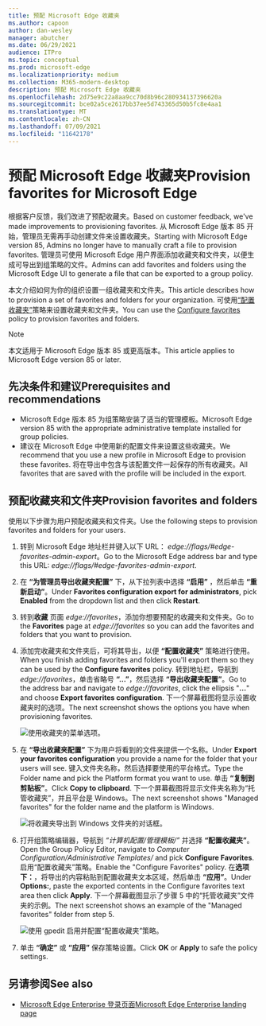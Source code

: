 ```yaml
---
title: 预配 Microsoft Edge 收藏夹
ms.author: capoon
author: dan-wesley
manager: abutcher
ms.date: 06/29/2021
audience: ITPro
ms.topic: conceptual
ms.prod: microsoft-edge
ms.localizationpriority: medium
ms.collection: M365-modern-desktop
description: 预配 Microsoft Edge 收藏夹
ms.openlocfilehash: 2d75e9c22a8aa9cc70d8b96c280934137396620a
ms.sourcegitcommit: bce02a5ce2617bb37ee5d743365d50b5fc8e4aa1
ms.translationtype: MT
ms.contentlocale: zh-CN
ms.lasthandoff: 07/09/2021
ms.locfileid: "11642178"
---
```

# <a name="provision-favorites-for-microsoft-edge"></a><span data-ttu-id="1eae8-103">预配 Microsoft Edge 收藏夹</span><span class="sxs-lookup"><span data-stu-id="1eae8-103">Provision favorites for Microsoft Edge</span></span>

<span data-ttu-id="1eae8-104">根据客户反馈，我们改进了预配收藏夹。</span><span class="sxs-lookup"><span data-stu-id="1eae8-104">Based on customer feedback, we've made improvements to provisioning favorites.</span></span> <span data-ttu-id="1eae8-105">从 Microsoft Edge 版本 85 开始，管理员无需再手动创建文件来设置收藏夹。</span><span class="sxs-lookup"><span data-stu-id="1eae8-105">Starting with Microsoft Edge version 85, Admins no longer have to manually craft a file to provision favorites.</span></span> <span data-ttu-id="1eae8-106">管理员可使用 Microsoft Edge 用户界面添加收藏夹和文件夹，以便生成可导出到组策略的文件。</span><span class="sxs-lookup"><span data-stu-id="1eae8-106">Admins can add favorites and folders using the Microsoft Edge UI to generate a file that can be exported to a group policy.</span></span>

<span data-ttu-id="1eae8-107">本文介绍如何为你的组织设置一组收藏夹和文件夹。</span><span class="sxs-lookup"><span data-stu-id="1eae8-107">This article describes how to provision a set of favorites and folders for your organization.</span></span> <span data-ttu-id="1eae8-108">可使用[“配置收藏夹”](//DeployEdge/microsoft-edge-policies#configure-favorites)策略来设置收藏夹和文件夹。</span><span class="sxs-lookup"><span data-stu-id="1eae8-108">You can use the [Configure favorites](//DeployEdge/microsoft-edge-policies#configure-favorites) policy to provision favorites and folders.</span></span>

> [!NOTE]
> <span data-ttu-id="1eae8-109">本文适用于 Microsoft Edge 版本 85 或更高版本。</span><span class="sxs-lookup"><span data-stu-id="1eae8-109">This article applies to Microsoft Edge version 85 or later.</span></span>

## <a name="prerequisites-and-recommendations"></a><span data-ttu-id="1eae8-110">先决条件和建议</span><span class="sxs-lookup"><span data-stu-id="1eae8-110">Prerequisites and recommendations</span></span>

- <span data-ttu-id="1eae8-111">Microsoft Edge 版本 85 为组策略安装了适当的管理模板。</span><span class="sxs-lookup"><span data-stu-id="1eae8-111">Microsoft Edge version 85 with the appropriate administrative template installed for group policies.</span></span>
- <span data-ttu-id="1eae8-112">建议在 Microsoft Edge 中使用新的配置文件来设置这些收藏夹。</span><span class="sxs-lookup"><span data-stu-id="1eae8-112">We recommend that you use a new profile in Microsoft Edge to provision these favorites.</span></span> <span data-ttu-id="1eae8-113">将在导出中包含与该配置文件一起保存的所有收藏夹。</span><span class="sxs-lookup"><span data-stu-id="1eae8-113">All favorites that are saved with the profile will be included in the export.</span></span>  

## <a name="provision-favorites-and-folders"></a><span data-ttu-id="1eae8-114">预配收藏夹和文件夹</span><span class="sxs-lookup"><span data-stu-id="1eae8-114">Provision favorites and folders</span></span>

<span data-ttu-id="1eae8-115">使用以下步骤为用户预配收藏夹和文件夹。</span><span class="sxs-lookup"><span data-stu-id="1eae8-115">Use the following steps to provision favorites and folders for your users.</span></span>

1. <span data-ttu-id="1eae8-116">转到 Microsoft Edge 地址栏并键入以下 URL： *edge://flags/#edge-favorites-admin-export*。</span><span class="sxs-lookup"><span data-stu-id="1eae8-116">Go to the Microsoft Edge address bar and type this URL: *edge://flags/#edge-favorites-admin-export*.</span></span>
2. <span data-ttu-id="1eae8-117">在 **“为管理员导出收藏夹配置”** 下，从下拉列表中选择 **“启用”** ，然后单击 **“重新启动”**。</span><span class="sxs-lookup"><span data-stu-id="1eae8-117">Under **Favorites configuration export for administrators**, pick **Enabled** from the dropdown list and then click **Restart**.</span></span>

3. <span data-ttu-id="1eae8-118">转到**收藏** 页面 *edge://favorites*，添加你想要预配的收藏夹和文件夹。</span><span class="sxs-lookup"><span data-stu-id="1eae8-118">Go to the **Favorites** page at *edge://favorites* so you can add the favorites and folders that you want to provision.</span></span>

<!--
4. On the **Favorites bar**, click **Add folder**. The folder structure of favorites that are set in the profile you're using will be reflected in the folder you provision for your users. The next screenshot shows "Managed favorites", the folder we'll use to provision favorites.

   ![Add a folder](media/edge-learnmore-provision-favorites/provision-favorites-add-folder.png)

   > [!TIP]
   > Add existing folders that contain favorites you want to provision for your users.

5. Select "Managed favorites" and then click **Add favorite**. The next screenshot shows the favorite we've added.

   ![Add a favorite](media/edge-learnmore-provision-favorites/provision-favorites-add-favorite.png)-->

4. <span data-ttu-id="1eae8-119">添加完收藏夹和文件夹后，可将其导出，以便 **“配置收藏夹”** 策略进行使用。</span><span class="sxs-lookup"><span data-stu-id="1eae8-119">When you finish adding favorites and folders you'll export them so they can be used by the **Configure favorites** policy.</span></span> <span data-ttu-id="1eae8-120">转到地址栏，导航到 *edge://favorites*，单击省略号 **“...”**，然后选择 **“导出收藏夹配置”**。</span><span class="sxs-lookup"><span data-stu-id="1eae8-120">Go to the address bar and navigate to *edge://favorites*, click the ellipsis "**…**" and choose **Export favorites configuration**.</span></span> <span data-ttu-id="1eae8-121">下一个屏幕截图将显示设置收藏夹时的选项。</span><span class="sxs-lookup"><span data-stu-id="1eae8-121">The next screenshot shows the options you have when provisioning favorites.</span></span>

   ![使用收藏夹的菜单选项。](media/edge-learnmore-provision-favorites/provision-favorites-menu-options.png)

5. <span data-ttu-id="1eae8-123">在 **“导出收藏夹配置”** 下为用户将看到的文件夹提供一个名称。</span><span class="sxs-lookup"><span data-stu-id="1eae8-123">Under **Export your favorites configuration** you provide a name for the folder that your users will see.</span></span> <span data-ttu-id="1eae8-124">键入文件夹名称，然后选择要使用的平台格式。</span><span class="sxs-lookup"><span data-stu-id="1eae8-124">Type the Folder name and pick the Platform format you want to use.</span></span> <span data-ttu-id="1eae8-125">单击 **“复制到剪贴板”**。</span><span class="sxs-lookup"><span data-stu-id="1eae8-125">Click **Copy to clipboard**.</span></span> <span data-ttu-id="1eae8-126">下一个屏幕截图将显示文件夹名称为“托管收藏夹”，并且平台是 Windows。</span><span class="sxs-lookup"><span data-stu-id="1eae8-126">The next screenshot shows "Managed favorites" for the folder name and the platform is Windows.</span></span>

   ![将收藏夹导出到 Windows 文件夹的对话框。](media/edge-learnmore-provision-favorites/provision-favorites-export.png)

6. <span data-ttu-id="1eae8-128">打开组策略编辑器，导航到 *“计算机配置/管理模板/”* 并选择 **“配置收藏夹”**。</span><span class="sxs-lookup"><span data-stu-id="1eae8-128">Open the Group Policy Editor, navigate to *Computer Configuration/Administrative Templates/* and pick **Configure Favorites**.</span></span> <span data-ttu-id="1eae8-129">启用“配置收藏夹”策略。</span><span class="sxs-lookup"><span data-stu-id="1eae8-129">Enable the "Configure Favorites" policy.</span></span> <span data-ttu-id="1eae8-130">在**选项下：**，将导出的内容粘贴到配置收藏夹文本区域，然后单击 **“应用”**。</span><span class="sxs-lookup"><span data-stu-id="1eae8-130">Under **Options:**, paste the exported contents in the Configure favorites text area then click **Apply**.</span></span> <span data-ttu-id="1eae8-131">下一个屏幕截图显示了步骤 5 中的“托管收藏夹”文件夹的示例。</span><span class="sxs-lookup"><span data-stu-id="1eae8-131">The next screenshot shows an example of the "Managed favorites" folder from step 5.</span></span>

   ![使用 gpedit 启用并配置“配置收藏夹”策略。](media/edge-learnmore-provision-favorites/provision-favorites-gpedit.png)

7. <span data-ttu-id="1eae8-133">单击 **“确定”** 或 **“应用”** 保存策略设置。</span><span class="sxs-lookup"><span data-stu-id="1eae8-133">Click **OK** or **Apply** to safe the policy settings.</span></span>

## <a name="see-also"></a><span data-ttu-id="1eae8-134">另请参阅</span><span class="sxs-lookup"><span data-stu-id="1eae8-134">See also</span></span>

- [<span data-ttu-id="1eae8-135">Microsoft Edge Enterprise 登录页面</span><span class="sxs-lookup"><span data-stu-id="1eae8-135">Microsoft Edge Enterprise landing page</span></span>](https://aka.ms/EdgeEnterprise)